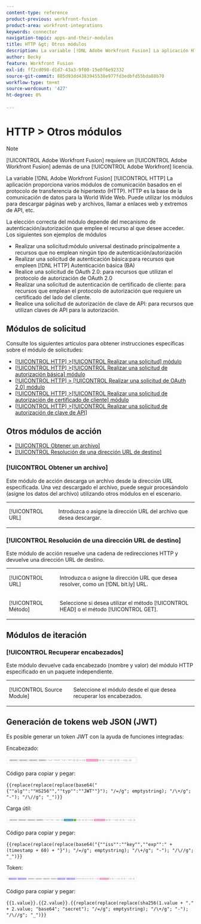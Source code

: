 ```yaml
---
content-type: reference
product-previous: workfront-fusion
product-area: workfront-integrations
keywords: connector
navigation-topic: apps-and-their-modules
title: HTTP &gt; Otros módulos
description: La variable [!DNL Adobe Workfront Fusion] La aplicación HTTP proporciona varios módulos de comunicación basados en el protocolo de transferencia de hipertexto (HTTP). HTTP es la base de la comunicación de datos para la World Wide Web. Puede utilizar los módulos para descargar páginas web y archivos, llamar a enlaces web y extremos de API, etc.
author: Becky
feature: Workfront Fusion
exl-id: ff2cd098-d1d7-43a3-9f00-15e0f6e92332
source-git-commit: 885d93dd4383945538e977fd3edbfd55bda88b70
workflow-type: tm+mt
source-wordcount: '427'
ht-degree: 0%

---
```


# HTTP > Otros módulos

>[!NOTE]
>
>[!UICONTROL Adobe Workfront Fusion] requiere un [!UICONTROL Adobe Workfront Fusion] además de una [!UICONTROL Adobe Workfront] licencia.

La variable [!DNL Adobe Workfront Fusion] [!UICONTROL HTTP] La aplicación proporciona varios módulos de comunicación basados en el protocolo de transferencia de hipertexto (HTTP). HTTP es la base de la comunicación de datos para la World Wide Web. Puede utilizar los módulos para descargar páginas web y archivos, llamar a enlaces web y extremos de API, etc.

La elección correcta del módulo depende del mecanismo de autenticación/autorización que emplee el recurso al que desee acceder. Los siguientes son ejemplos de módulos

* Realizar una solicitud:módulo universal destinado principalmente a recursos que no emplean ningún tipo de autenticación/autorización
* Realizar una solicitud de autenticación básica:para recursos que empleen [!DNL HTTP] Autenticación básica (BA)
* Realice una solicitud de OAuth 2.0: para recursos que utilizan el protocolo de autorización de OAuth 2.0
* Realizar una solicitud de autenticación de certificado de cliente: para recursos que emplean el protocolo de autorización que requiere un certificado del lado del cliente.
* Realice una solicitud de autorización de clave de API: para recursos que utilizan claves de API para la autorización.

## Módulos de solicitud

Consulte los siguientes artículos para obtener instrucciones específicas sobre el módulo de solicitudes:

* [[!UICONTROL HTTP] >[!UICONTROL Realizar una solicitud] módulo](../../../workfront-fusion/apps-and-their-modules/http-modules/http-module-make-a-request.md)
* [[!UICONTROL HTTP] >[!UICONTROL Realizar una solicitud de autorización básica] módulo](../../../workfront-fusion/apps-and-their-modules/http-modules/http-module-make-a-basic-auth-request.md)
* [[!UICONTROL HTTP] > [!UICONTROL Realizar una solicitud de OAuth 2.0] módulo](../../../workfront-fusion/apps-and-their-modules/http-modules/http-module-make-an-oauth-2-request.md)
* [[!UICONTROL HTTP] >[!UICONTROL Realizar una solicitud de autorización de certificado de cliente] módulo](../../../workfront-fusion/apps-and-their-modules/http-modules/http-module-make-a-client-cert-auth-request.md)
* [[!UICONTROL HTTP] >[!UICONTROL Realizar una solicitud de autorización de clave de API]](../../../workfront-fusion/apps-and-their-modules/http-modules/http-module-make-an-api-key-auth-request.md)

## Otros módulos de acción

* [[!UICONTROL Obtener un archivo]](#get-a-file)
* [[!UICONTROL Resolución de una dirección URL de destino]](#resolve-a-target-url)

### [!UICONTROL Obtener un archivo]

Este módulo de acción descarga un archivo desde la dirección URL especificada. Una vez descargado el archivo, puede seguir procesándolo (asigne los datos del archivo) utilizando otros módulos en el escenario.

<table style="table-layout:auto"> 
 <col> 
 <col> 
 <tbody> 
  <tr> 
   <td role="rowheader">[!UICONTROL URL] </td> 
   <td> <p>Introduzca o asigne la dirección URL del archivo que desea descargar. </p> </td> 
  </tr> 
 </tbody> 
</table>

### [!UICONTROL Resolución de una dirección URL de destino]

Este módulo de acción resuelve una cadena de redirecciones HTTP y devuelve una dirección URL de destino.

<table style="table-layout:auto"> 
 <col> 
 <col> 
 <tbody> 
  <tr> 
   <td role="rowheader">[!UICONTROL URL] </td> 
   <td> <p>Introduzca o asigne la dirección URL que desea resolver, como un [!DNL bit.ly] URL.</p> </td> 
  </tr> 
  <tr> 
   <td role="rowheader">[!UICONTROL Método] </td> 
   <td> <p>Seleccione si desea utilizar el método [!UICONTROL HEAD] o el método [!UICONTROL GET].</p> </td> 
  </tr> 
 </tbody> 
</table>

## Módulos de iteración

### [!UICONTROL Recuperar encabezados]

Este módulo devuelve cada encabezado (nombre y valor) del módulo HTTP especificado en un paquete independiente.

<table style="table-layout:auto"> 
 <col> 
 <col> 
 <tbody> 
  <tr> 
   <td role="rowheader">[!UICONTROL Source Module]</td> 
   <td> <p> Seleccione el módulo desde el que desea recuperar los encabezados.</p> </td> 
  </tr> 
 </tbody> 
</table>

## Generación de tokens web JSON (JWT)

Es posible generar un token JWT con la ayuda de funciones integradas:

Encabezado:

![](assets/jwt-header-350x19.png)

Código para copiar y pegar:

```
{{replace(replace(replace(base64("{""alg"":""HS256"",""typ"":""JWT""}"); "/=/g"; emptystring); "/\+/g"; "-"); "/\//g"; "_")}}
```

Carga útil:

![](assets/jwt-payload-350x17.png)

Código para copiar y pegar:

```
{{replace(replace(replace(base64("{""iss"":""key"",""exp"":" + (timestamp + 60) + "}"); "/=/g"; emptystring); "/\+/g"; "-"); "/\//g"; "_")}}
```

Token:

![](assets/jwt-token-350x15.png)

Código para copiar y pegar:

```
{{1.value}}.{{2.value}}.{{replace(replace(replace(sha256(1.value + "." + 2.value; "base64"; "secret"); "/=/g"; emptystring); "/\+/g"; "-"); "/\//g"; "_")}}
```
